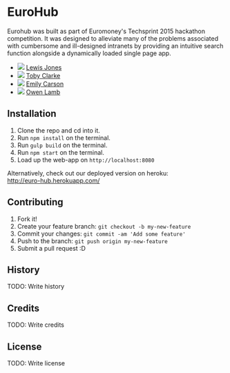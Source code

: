 # EuroHub

Eurohub was built as part of Euromoney's Techsprint 2015 hackathon competition. It was designed to alleviate many of the problems associated with cumbersome and ill-designed intranets by providing an intuitive search function alongside a dynamically loaded single page app.

- <img src="https://avatars2.githubusercontent.com/u/7063028?v=3&s=50">  [Lewis Jones](https://github.com/ljones140)
- <img src="https://avatars2.githubusercontent.com/u/12451318?v=3&s=50">  [Toby Clarke](https://github.com/Teeohbee)
- <img src="https://avatars2.githubusercontent.com/u/12625493?v=3&s=50">  [Emily Carson](https://github.com/emily-jane)
- <img src="https://avatars2.githubusercontent.com/u/13018995?v=3&s=50">  [Owen Lamb](https://github.com/ojlamb)


## Installation
1. Clone the repo and cd into it.
2. Run `npm install` on the terminal.
3. Run `gulp build` on the terminal.
4. Run `npm start` on the terminal.
5. Load up the web-app on `http://localhost:8080`

Alternatively, check out our deployed version on heroku:  
http://euro-hub.herokuapp.com/

## Contributing
1. Fork it!
2. Create your feature branch: `git checkout -b my-new-feature`
3. Commit your changes: `git commit -am 'Add some feature'`
4. Push to the branch: `git push origin my-new-feature`
5. Submit a pull request :D

## History
TODO: Write history

## Credits
TODO: Write credits

## License
TODO: Write license
